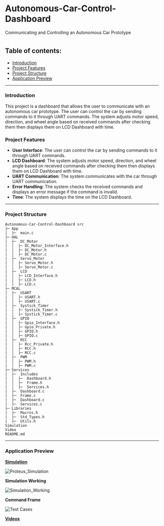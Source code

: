 # Autonomous-Car-Control-Dashboard
Communicating and Controlling an Autonomous Car Prototype

# 
## Table of contents:
- [Introduction](#introduction)
- [Project Features](#project-features)
- [Project Structure](#project-structure)
- [Application Preview](#Application-preview)
***
### Introduction
This project is a dashboard that allows the user to communicate with an autonomous car prototype. The user can control the car by sending commands to it through UART commands. The system adjusts motor speed, direction, and wheel angle based on received commands after checking them then displays them on LCD Dashboard with time.

### Project Features
- **User Interface**: The user can control the car by sending commands to it through UART commands.
- **LCD Dashboard**: The system adjusts motor speed, direction, and wheel angle based on received commands after checking them then displays them on LCD Dashboard with time.
- **UART Communication**: The system communicates with the car through UART communication.
- **Error Handling**: The system checks the received commands and displays an error message if the command is invalid.
- **Time**: The system displays the time on the LCD Dashboard.
***
### Project Structure

```
Autonomous-Car-Control-Dashboard src
├─ App
|  ├─  main.c 
├─ HAL
|  ├─  DC_Motor
|  │  ├─ DC_Motor_Interface.h
|  │  ├─ DC_Motor.h
|  │  ├─ DC_Motor.c
|  ├─  Servo_Motor
|  │  ├─ Servo_Motor.h
|  │  ├─ Servo_Motor.c
|  ├─  LCD
|  │  ├─ LCD_Interface.h
|  │  ├─ LCD.h
|  │  ├─ LCD.c
├─ MCAL
|  ├─  USART
|  │  ├─ USART.h
|  │  ├─ USART.c
|  ├─  Systick_Timer
|  │  ├─ Systick_Timer.h
|  │  ├─ Systick_Timer.c
|  ├─  GPIO
|  │  ├─ Gpio_Interface.h
|  │  ├─ Gpio_Private.h
|  │  ├─ GPIO.h
|  │  ├─ GPIO.c
|  ├─  RCC
|  │  ├─ Rcc_Private.h
|  │  ├─ RCC.h
|  │  ├─ RCC.c
|  ├─  PWM
|  │  ├─ PWM.h
|  │  ├─ PWM.c
├─ Services
|  ├─  Includes
|  │  ├─  Dashboard.h
|  │  ├─  Frame.h
|  │  ├─  Services.h
|  ├─  Dashboard.c
|  ├─  Frame.c
|  ├─  Dashboard.c
|  ├─  Services.c
├─ Libraries
|  ├─  Macros.h
|  ├─  Std_Types.h
|  ├─  Utils.h
Simulation
Video
README.md
```
***

### Application Preview

[**Simulation**](https://github.com/Omar-Saad-ELGharbawy/Autonomous-Car-Control-Dashboard/blob/main/Simulation/Autonomous%20Car%20Prototype.pdsprj)

![Proteus_Simulation](https://github.com/Omar-Saad-ELGharbawy/Autonomous-Car-Control-Dashboard/assets/84602951/ea8c39cd-426e-45ab-ac77-231f654cbfa6)

**Simulation Working**

![Simulation_Working](https://github.com/Omar-Saad-ELGharbawy/Autonomous-Car-Control-Dashboard/assets/84602951/f1ff31ed-0e28-4c6f-bf90-a72666d803da)

**Command Frame**

![Test Cases](https://github.com/Omar-Saad-ELGharbawy/Autonomous-Car-Control-Dashboard/assets/84602951/f8661fb4-f9c0-43ac-a0d2-11bb828ba808)

[**Videos**](https://github.com/Omar-Saad-ELGharbawy/Autonomous-Car-Control-Dashboard/tree/main/Video)
  
